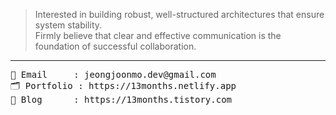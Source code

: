 > Interested in building robust, well-structured architectures
> that ensure system stability.  
> Firmly believe that clear and effective communication
> is the foundation of successful collaboration.

---

<pre>
📧 Email     : jeongjoonmo.dev@gmail.com
🗂️ Portfolio : https://13months.netlify.app
📝 Blog      : https://13months.tistory.com
</pre>
